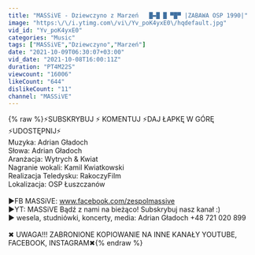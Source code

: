 ```yaml
---
title: "MASSiVE - Dziewczyno z Marzeń   █▬█ █ ▀█▀ |ZABAWA OSP 1990|"
image: "https:\/\/i.ytimg.com\/vi\/Yv_poK4yxE0\/hqdefault.jpg"
vid_id: "Yv_poK4yxE0"
categories: "Music"
tags: ["MASSiVE","Dziewczyno","Marzeń"]
date: "2021-10-09T06:30:07+03:00"
vid_date: "2021-10-08T16:00:11Z"
duration: "PT4M22S"
viewcount: "16006"
likeCount: "644"
dislikeCount: "11"
channel: "MASSiVE"
---
```

{% raw %}⚡️SUBSKRYBUJ ⚡️ KOMENTUJ ⚡️DAJ ŁAPKĘ W GÓRĘ ⚡️UDOSTĘPNIJ⚡️<br />Muzyka: Adrian Gładoch<br />Słowa: Adrian Gładoch<br />Aranżacja: Wytrych &amp; Kwiat<br />Nagranie wokali: Kamil Kwiatkowski<br />Realizacja Teledysku: RakoczyFilm<br />Lokalizacja: OSP Łuszczanów<br /><br />►FB MASSiVE: www.facebook.com/zespolmassive<br />►YT: MASSiVE  Bądź z nami na bieżąco! Subskrybuj nasz kanał :)<br />► wesela, studniówki, koncerty, media: Adrian Gładoch +48 721 020 899<br /><br />✖ UWAGA!!! ZABRONIONE KOPIOWANIE NA INNE KANAŁY YOUTUBE, FACEBOOK, INSTAGRAM✖{% endraw %}

